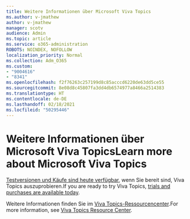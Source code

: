 ```yaml
---
title: Weitere Informationen über Microsoft Viva Topics
ms.author: v-jmathew
author: v-jmathew
manager: scotv
audience: Admin
ms.topic: article
ms.service: o365-administration
ROBOTS: NOINDEX, NOFOLLOW
localization_priority: Normal
ms.collection: Adm_O365
ms.custom:
- "9004616"
- "8341"
ms.openlocfilehash: f2f76263c257199d8c85acccd6220de63dd5ce55
ms.sourcegitcommit: 8e08d8c45807fa3dd4db6574977a8466a2514383
ms.translationtype: HT
ms.contentlocale: de-DE
ms.lasthandoff: 02/18/2021
ms.locfileid: "50295446"
---
```

# <a name="learn-more-about-microsoft-viva-topics"></a><span data-ttu-id="77147-102">Weitere Informationen über Microsoft Viva Topics</span><span class="sxs-lookup"><span data-stu-id="77147-102">Learn more about Microsoft Viva Topics</span></span>

<span data-ttu-id="77147-103">[Testversionen und Käufe sind heute verfügbar](https://aka.ms/BuyVivaTopics), wenn Sie bereit sind, Viva Topics auszuprobieren.</span><span class="sxs-lookup"><span data-stu-id="77147-103">If you are ready to try Viva Topics, [trials and purchases are available today](https://aka.ms/BuyVivaTopics).</span></span>

<span data-ttu-id="77147-104">Weitere Informationen finden Sie im [Viva Topics-Ressourcencenter](https://aka.ms/viva/topics/resources).</span><span class="sxs-lookup"><span data-stu-id="77147-104">For more information, see [Viva Topics Resource Center](https://aka.ms/viva/topics/resources).</span></span>
